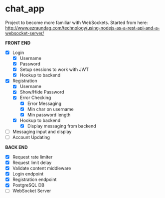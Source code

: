 # chat_app

Project to become more familiar with WebSockets. Started from here: http://www.ezraundag.com/technology/using-nodejs-as-a-rest-api-and-a-websocket-server/

__FRONT END__
 - [x] Login
    - [x] Username
    - [x] Password
    - [x] Setup sessions to work with JWT
    - [x] Hookup to backend
 - [x] Registration
    - [x] Username
    - [x] Show/Hide Password
    - [x] Error Checking
        - [x] Error Messaging
        - [x] Min char on username
        - [x] Min password length
    - [x] Hookup to backend
        - [x] Display messaging from backend
 - [ ] Messaging input and display
 - [ ] Account Updating

__BACK END__
 - [x] Request rate limiter
 - [x] Request limit delay
 - [x] Validate content middleware
 - [x] Login endpoint
 - [x] Registration endpoint
 - [x] PostgreSQL DB
 - [ ] WebSocket Server